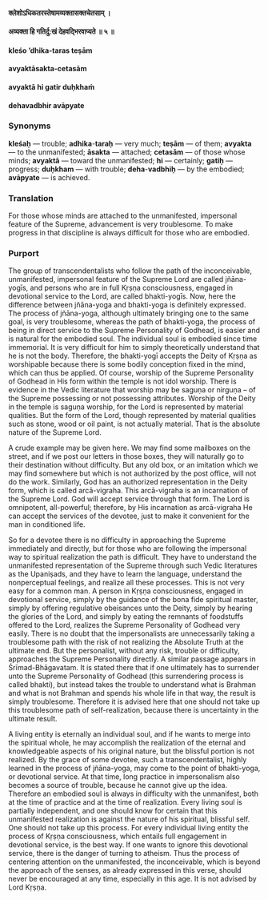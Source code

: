 #### क्लेशोऽधिकतरस्तेषामव्यक्तासक्तचेतसाम् ।
#### अव्यक्ता हि गतिर्दु:खं देहवद्भिरवाप्यते ॥ ५ ॥

#### kleśo ’dhika-taras teṣām
#### avyaktāsakta-cetasām
#### avyaktā hi gatir duḥkhaṁ
#### dehavadbhir avāpyate

### Synonyms

**kleśaḥ** — trouble; **adhika**-**taraḥ** — very much; **teṣām** — of them; **avyakta** — to the unmanifested; **āsakta** — attached; **cetasām** — of those whose minds; **avyaktā** — toward the unmanifested; **hi** — certainly; **gatiḥ** — progress; **duḥkham** — with trouble; **deha**-**vadbhiḥ** — by the embodied; **avāpyate** — is achieved.

### Translation

For those whose minds are attached to the unmanifested, impersonal feature of the Supreme, advancement is very troublesome. To make progress in that discipline is always difficult for those who are embodied.

### Purport

The group of transcendentalists who follow the path of the inconceivable, unmanifested, impersonal feature of the Supreme Lord are called jñāna-yogīs, and persons who are in full Kṛṣṇa consciousness, engaged in devotional service to the Lord, are called bhakti-yogīs. Now, here the difference between jñāna-yoga and bhakti-yoga is definitely expressed. The process of jñāna-yoga, although ultimately bringing one to the same goal, is very troublesome, whereas the path of bhakti-yoga, the process of being in direct service to the Supreme Personality of Godhead, is easier and is natural for the embodied soul. The individual soul is embodied since time immemorial. It is very difficult for him to simply theoretically understand that he is not the body. Therefore, the bhakti-yogī accepts the Deity of Kṛṣṇa as worshipable because there is some bodily conception fixed in the mind, which can thus be applied. Of course, worship of the Supreme Personality of Godhead in His form within the temple is not idol worship. There is evidence in the Vedic literature that worship may be saguṇa or nirguṇa – of the Supreme possessing or not possessing attributes. Worship of the Deity in the temple is saguṇa worship, for the Lord is represented by material qualities. But the form of the Lord, though represented by material qualities such as stone, wood or oil paint, is not actually material. That is the absolute nature of the Supreme Lord.

A crude example may be given here. We may find some mailboxes on the street, and if we post our letters in those boxes, they will naturally go to their destination without difficulty. But any old box, or an imitation which we may find somewhere but which is not authorized by the post office, will not do the work. Similarly, God has an authorized representation in the Deity form, which is called arcā-vigraha. This arcā-vigraha is an incarnation of the Supreme Lord. God will accept service through that form. The Lord is omnipotent, all-powerful; therefore, by His incarnation as arcā-vigraha He can accept the services of the devotee, just to make it convenient for the man in conditioned life.

So for a devotee there is no difficulty in approaching the Supreme immediately and directly, but for those who are following the impersonal way to spiritual realization the path is difficult. They have to understand the unmanifested representation of the Supreme through such Vedic literatures as the Upaniṣads, and they have to learn the language, understand the nonperceptual feelings, and realize all these processes. This is not very easy for a common man. A person in Kṛṣṇa consciousness, engaged in devotional service, simply by the guidance of the bona fide spiritual master, simply by offering regulative obeisances unto the Deity, simply by hearing the glories of the Lord, and simply by eating the remnants of foodstuffs offered to the Lord, realizes the Supreme Personality of Godhead very easily. There is no doubt that the impersonalists are unnecessarily taking a troublesome path with the risk of not realizing the Absolute Truth at the ultimate end. But the personalist, without any risk, trouble or difficulty, approaches the Supreme Personality directly. A similar passage appears in Śrīmad-Bhāgavatam. It is stated there that if one ultimately has to surrender unto the Supreme Personality of Godhead (this surrendering process is called bhakti), but instead takes the trouble to understand what is Brahman and what is not Brahman and spends his whole life in that way, the result is simply troublesome. Therefore it is advised here that one should not take up this troublesome path of self-realization, because there is uncertainty in the ultimate result.

A living entity is eternally an individual soul, and if he wants to merge into the spiritual whole, he may accomplish the realization of the eternal and knowledgeable aspects of his original nature, but the blissful portion is not realized. By the grace of some devotee, such a transcendentalist, highly learned in the process of jñāna-yoga, may come to the point of bhakti-yoga, or devotional service. At that time, long practice in impersonalism also becomes a source of trouble, because he cannot give up the idea. Therefore an embodied soul is always in difficulty with the unmanifest, both at the time of practice and at the time of realization. Every living soul is partially independent, and one should know for certain that this unmanifested realization is against the nature of his spiritual, blissful self. One should not take up this process. For every individual living entity the process of Kṛṣṇa consciousness, which entails full engagement in devotional service, is the best way. If one wants to ignore this devotional service, there is the danger of turning to atheism. Thus the process of centering attention on the unmanifested, the inconceivable, which is beyond the approach of the senses, as already expressed in this verse, should never be encouraged at any time, especially in this age. It is not advised by Lord Kṛṣṇa.